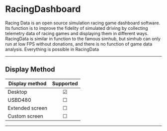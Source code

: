 # RacingDashboard
Racing Data is an open source simulation racing game dashboard software. Its function is to improve the fidelity of simulated driving by collecting telemetry data of racing games and displaying them in different ways. RacingData is similar in function to the famous simhub, but simhub can only run at low FPS without donations, and there is no function of game data analysis. Everything is possible in RacingData

---
## Display Method
|Display method|Supported|
|---|:---:|
|Desktop|☑|
|USBD480 |☐|
|Extended screen|☐|
|Custom screen|☐|
---